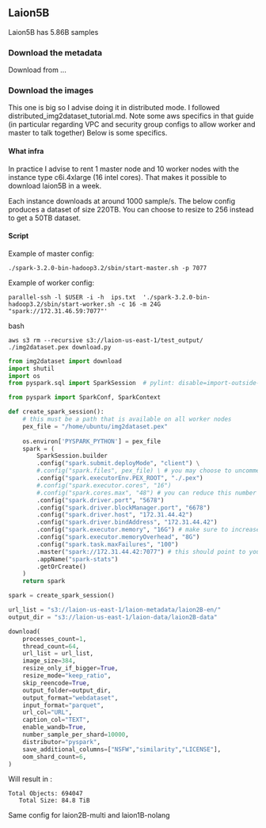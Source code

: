 ## Laion5B

Laion5B has 5.86B samples

### Download the metadata

Download from ...


### Download the images

This one is big so I advise doing it in distributed mode. I followed distributed_img2dataset_tutorial.md.
Note some aws specifics in that guide (in particular regarding VPC and security group configs to allow worker and master to talk together)
Below is some specifics.

#### What infra

In practice I advise to rent 1 master node and 10 worker nodes with the instance type c6i.4xlarge (16 intel cores).
That makes it possible to download laion5B in a week.

Each instance downloads at around 1000 sample/s.
The below config produces a dataset of size 220TB. You can choose to resize to 256 instead to get a 50TB dataset.

#### Script

Example of master config:
```
./spark-3.2.0-bin-hadoop3.2/sbin/start-master.sh -p 7077
```

Example of worker config:
```
parallel-ssh -l $USER -i -h  ips.txt  './spark-3.2.0-bin-hadoop3.2/sbin/start-worker.sh -c 16 -m 24G "spark://172.31.46.59:7077"'
```

bash
```
aws s3 rm --recursive s3://laion-us-east-1/test_output/
./img2dataset.pex download.py
```


```python
from img2dataset import download
import shutil
import os
from pyspark.sql import SparkSession  # pylint: disable=import-outside-toplevel

from pyspark import SparkConf, SparkContext

def create_spark_session():
    # this must be a path that is available on all worker nodes
    pex_file = "/home/ubuntu/img2dataset.pex"
    
    os.environ['PYSPARK_PYTHON'] = pex_file
    spark = (
        SparkSession.builder
        .config("spark.submit.deployMode", "client") \
        #.config("spark.files", pex_file) \ # you may choose to uncomment this option if you want spark to automatically download the pex file, but it may be slow
        .config("spark.executorEnv.PEX_ROOT", "./.pex")
        #.config("spark.executor.cores", "16")
        #.config("spark.cores.max", "48") # you can reduce this number if you want to use only some cores ; if you're using yarn the option name is different, check spark doc
        .config("spark.driver.port", "5678")
        .config("spark.driver.blockManager.port", "6678")
        .config("spark.driver.host", "172.31.44.42")
        .config("spark.driver.bindAddress", "172.31.44.42")
        .config("spark.executor.memory", "16G") # make sure to increase this if you're using more cores per executor
        .config("spark.executor.memoryOverhead", "8G")
        .config("spark.task.maxFailures", "100")
        .master("spark://172.31.44.42:7077") # this should point to your master node, if using the tunnelling version, keep this to localhost
        .appName("spark-stats")
        .getOrCreate()
    )
    return spark

spark = create_spark_session()

url_list = "s3://laion-us-east-1/laion-metadata/laion2B-en/"
output_dir = "s3://laion-us-east-1/laion-data/laion2B-data"

download(
    processes_count=1,
    thread_count=64,
    url_list = url_list,
    image_size=384,
    resize_only_if_bigger=True,
    resize_mode="keep_ratio",
    skip_reencode=True,
    output_folder=output_dir,
    output_format="webdataset",
    input_format="parquet",
    url_col="URL",
    caption_col="TEXT",
    enable_wandb=True,
    number_sample_per_shard=10000,
    distributor="pyspark",
    save_additional_columns=["NSFW","similarity","LICENSE"],
    oom_shard_count=6,
)
```

Will result in :
```
Total Objects: 694047
   Total Size: 84.8 TiB
```

Same config for laion2B-multi and laion1B-nolang
